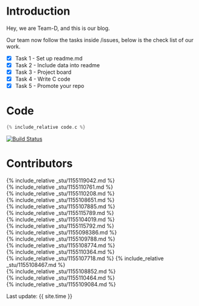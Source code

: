 # Introduction
Hey, we are Team-D, and this is our blog.


Our team now follow the tasks inside /issues, below is the check list of our work.

- [X] Task 1 - Set up readme.md
- [X] Task 2 - Include data into readme
- [X] Task 3 - Project board
- [X] Task 4 - Write C code
- [X] Task 5 - Promote your repo

# Code
```c
{% include_relative code.c %}  
```
[![Build Status](https://travis-ci.org/csci3250-2019/project-team-d.svg?branch=master)](https://travis-ci.org/csci3250-2019/project-team-d)

# Contributors

{% include_relative _stu/1155119042.md %}  
{% include_relative _stu/1155110761.md %}  
{% include_relative _stu/1155110208.md %}  
{% include_relative _stu/1155108651.md %}  
{% include_relative _stu/1155107885.md %}  
{% include_relative _stu/1155115789.md %}  
{% include_relative _stu/1155104019.md %}  
{% include_relative _stu/1155115792.md %}  
{% include_relative _stu/1155098386.md %}  
{% include_relative _stu/1155109788.md %}  
{% include_relative _stu/1155108774.md %}  
{% include_relative _stu/1155110364.md %}  
{% include_relative _stu/1155107718.md %} 
{% include_relative _stu/1155108467.md %}  
{% include_relative _stu/1155108852.md %}  
{% include_relative _stu/1155110464.md %}  
{% include_relative _stu/1155109084.md %} 


Last update: {{ site.time }}

